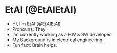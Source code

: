 # EtAl (@EtAlEtAl)
- Hi, I’m EtAl (@EtAlEtAl)
- Pronouns: They
- I’m currently working as a HW & SW developer.
- My Background is in electrical engineering.
- Fun fact: Brain helps.

<!---
EtAlEtAl/EtAlEtAl is a ✨ special ✨ repository because its `README.md` (this file) appears on your GitHub profile.
You can click the Preview link to take a look at your changes.
--->

